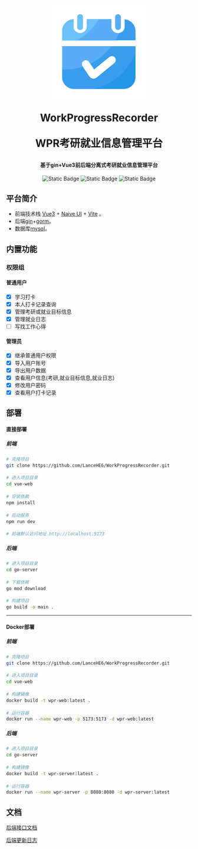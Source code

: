 <p align="center">
<img alt="logo" src="./imgs/logo.ico">
</p>
<h1 align="center" style="margin: 30px 0 30px; font-weight: bold;">WorkProgressRecorder</h1>
<h1 align="center" style="margin: 30px 0 30px; font-weight: bold;">WPR考研就业信息管理平台</h1>
<div align="center"> 



</div>

<h4 align="center">基于gin+Vue3前后端分离式考研就业信息管理平台</h4>
<div align="center">


![Static Badge](https://img.shields.io/badge/Licence-MIT-blue)
![Static Badge](https://img.shields.io/badge/前端-vue-orange)
![Static Badge](https://img.shields.io/badge/后端-gin-green)

</div>


## 平台简介

* 前端技术栈 [Vue3](https://v3.cn.vuejs.org) + [Naive UI](https://www.naiveui.com/zh-CN/os-theme) + [Vite](https://cn.vitejs.dev) 。
* 后端[gin](https://gin-gonic.com/zh-cn/)+[gorm](https://gorm.io/zh_CN/docs/index.html)。
* 数据库[mysql]([MySQL](https://www.mysql.com/cn/))。

## 内置功能

### 权限组

#### 普通用户

* [x] 学习打卡
* [x] 本人打卡记录查询
* [x] 管理考研或就业目标信息
* [x] 管理就业日志
* [ ] 写找工作心得

#### 管理员

* [x] 继承普通用户权限
* [x] 导入用户账号
* [x] 导出用户数据
* [x] 查看用户信息(考研,就业目标信息,就业日志)
* [x] 修改用户密码
* [x] 查看用户打卡记录

## 部署

#### 直接部署

##### 前端

```bash
# 克隆项目
git clone https://github.com/LanceHE6/WorkProgressRecorder.git

# 进入项目目录
cd vue-web

# 安装依赖
npm install

# 启动服务
npm run dev

# 前端默认访问地址 http://localhost:5173
```

##### 后端

```bash
# 进入项目目录
cd go-server

# 下载依赖
go mod download

# 构建项目
go build -o main .
```

----

#### Docker部署

##### 前端

```bash
# 克隆项目
git clone https://github.com/LanceHE6/WorkProgressRecorder.git

# 进入项目目录
cd vue-web

# 构建镜像
docker build -t wpr-web:latest .

# 运行容器
docker run --name wpr-web -p 5173:5173 -d wpr-web:latest
```

##### 后端

```bash
# 进入项目目录
cd go-server

# 构建镜像
docker build -t wpr-server:latest .

# 运行容器
docker run --name wpr-server -p 8080:8080 -d wpr-server:latest
```



## 文档

[后端接口文档](./api.md)

[后端更新日志](./change_log.md)